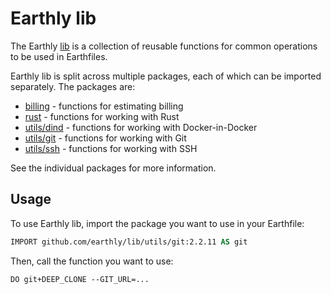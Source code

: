 # Earthly lib

The Earthly [lib](https://github.com/earthly/lib) is a collection of reusable functions for common operations to be used in Earthfiles.

Earthly lib is split across multiple packages, each of which can be imported separately. The packages are:

* [billing](https://github.com/earthly/lib/tree/main/billing) - functions for estimating billing
* [rust](https://github.com/earthly/lib/tree/main/rust) - functions for working with Rust
* [utils/dind](https://github.com/earthly/lib/tree/main/utils/dind) - functions for working with Docker-in-Docker
* [utils/git](https://github.com/earthly/lib/tree/main/utils/git) - functions for working with Git
* [utils/ssh](https://github.com/earthly/lib/tree/main/utils/ssh) - functions for working with SSH

See the individual packages for more information.

## Usage

To use Earthly lib, import the package you want to use in your Earthfile:

```dockerfile
IMPORT github.com/earthly/lib/utils/git:2.2.11 AS git
```

Then, call the function you want to use:

```dockerfile
DO git+DEEP_CLONE --GIT_URL=...
```
